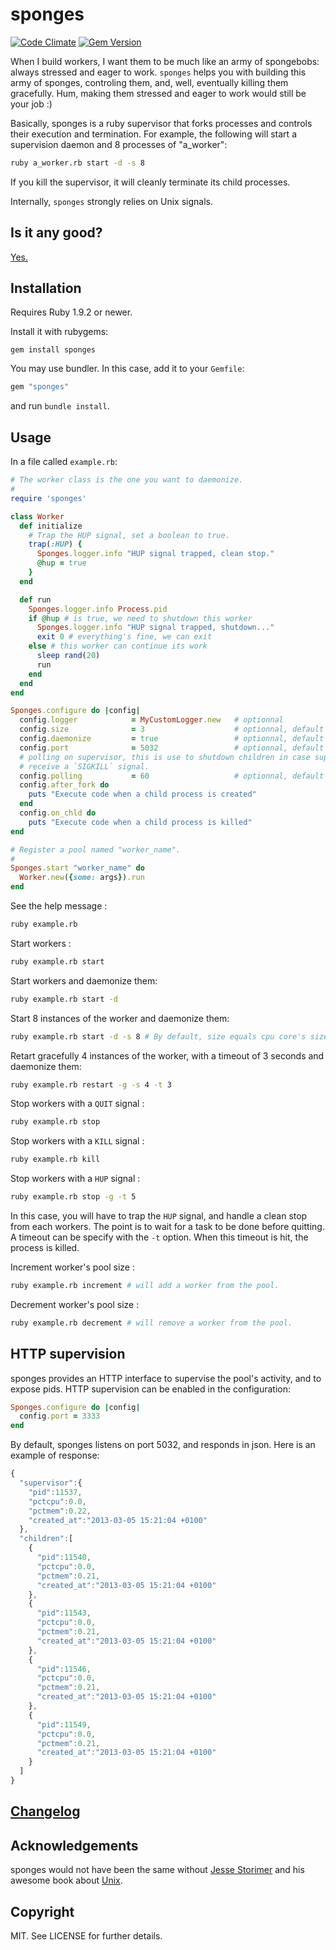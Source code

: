 # sponges

[![Code
Climate](https://codeclimate.com/badge.png)](https://codeclimate.com/github/AF83/sponges)
[![Gem
Version](https://fury-badge.herokuapp.com/rb/sponges.png)](http://badge.fury.io/rb/sponges)

When I build workers, I want them to be much like an army of spongebobs: always
stressed and eager to work. `sponges` helps you with building this army of sponges,
controling them, and, well, eventually killing them gracefully. Hum, making them
stressed and eager to work would still be your job :)

Basically, sponges is a ruby supervisor that forks processes and controls their
execution and termination. For example, the following will start a supervision
daemon and 8 processes of "a_worker":

```bash
ruby a_worker.rb start -d -s 8
```
If you kill the supervisor, it will cleanly terminate its child processes.

Internally, `sponges` strongly relies on Unix signals.

## Is it any good?

[Yes.](http://news.ycombinator.com/item?id=3067434)

## Installation

Requires Ruby 1.9.2 or newer.

Install it with rubygems:

    gem install sponges

You may use bundler. In this case, add it to your `Gemfile`:

``` ruby
gem "sponges"
```

and run `bundle install`.

## Usage

In a file called `example.rb`:

``` ruby
# The worker class is the one you want to daemonize.
#
require 'sponges'

class Worker
  def initialize
    # Trap the HUP signal, set a boolean to true.
    trap(:HUP) {
      Sponges.logger.info "HUP signal trapped, clean stop."
      @hup = true
    }
  end

  def run
    Sponges.logger.info Process.pid
    if @hup # is true, we need to shutdown this worker
      Sponges.logger.info "HUP signal trapped, shutdown..."
      exit 0 # everything's fine, we can exit
    else # this worker can continue its work
      sleep rand(20)
      run
    end
  end
end

Sponges.configure do |config|
  config.logger            = MyCustomLogger.new   # optionnal
  config.size              = 3                    # optionnal, default to cpu's size
  config.daemonize         = true                 # optionnal, default to false
  config.port              = 5032                 # optionnal, default to 5032
  # polling on supervisor, this is use to shutdown children in case supervisor
  # receive a `SIGKILL` signal.
  config.polling           = 60                   # optionnal, default to 60
  config.after_fork do
    puts "Execute code when a child process is created"
  end
  config.on_chld do
    puts "Execute code when a child process is killed"
end

# Register a pool named "worker_name".
#
Sponges.start "worker_name" do
  Worker.new({some: args}).run
end
```
See the help message :
``` bash
ruby example.rb
```

Start workers :
``` bash
ruby example.rb start
```

Start workers and daemonize them:
``` bash
ruby example.rb start -d
```

Start 8 instances of the worker and daemonize them:
``` bash
ruby example.rb start -d -s 8 # By default, size equals cpu core's size.
```

Retart gracefully 4 instances of the worker, with a timeout of 3 seconds and
daemonize them:
``` bash
ruby example.rb restart -g -s 4 -t 3
```

Stop workers with a `QUIT` signal :
``` bash
ruby example.rb stop
```

Stop workers with a `KILL` signal :
``` bash
ruby example.rb kill
```

Stop workers with a `HUP` signal :
``` bash
ruby example.rb stop -g -t 5
```

In this case, you will have to trap the `HUP` signal, and handle a clean stop
from each workers. The point is to wait for a task to be done before quitting. A
timeout can be specify with the `-t` option. When this timeout is hit, the
process is killed.

Increment worker's pool size :
``` bash
ruby example.rb increment # will add a worker from the pool.
```

Decrement worker's pool size :
``` bash
ruby example.rb decrement # will remove a worker from the pool.
```

## HTTP supervision

sponges provides an HTTP interface to supervise the pool's activity, and to expose
pids. HTTP supervision can be enabled in the configuration:


``` ruby
Sponges.configure do |config|
  config.port = 3333
end
```

By default, sponges listens on port 5032, and responds in json. Here is an
example of response:

``` javascript
{
  "supervisor":{
    "pid":11537,
    "pctcpu":0.0,
    "pctmem":0.22,
    "created_at":"2013-03-05 15:21:04 +0100"
  },
  "children":[
    {
      "pid":11540,
      "pctcpu":0.0,
      "pctmem":0.21,
      "created_at":"2013-03-05 15:21:04 +0100"
    },
    {
      "pid":11543,
      "pctcpu":0.0,
      "pctmem":0.21,
      "created_at":"2013-03-05 15:21:04 +0100"
    },
    {
      "pid":11546,
      "pctcpu":0.0,
      "pctmem":0.21,
      "created_at":"2013-03-05 15:21:04 +0100"
    },
    {
      "pid":11549,
      "pctcpu":0.0,
      "pctmem":0.21,
      "created_at":"2013-03-05 15:21:04 +0100"
    }
  ]
}
```

## [Changelog](CHANGELOG.md)

## Acknowledgements

sponges would not have been the same without [Jesse
Storimer](https://github.com/jstorimer) and his awesome book about
[Unix](http://workingwithunixprocesses.com/).

## Copyright

MIT. See LICENSE for further details.
